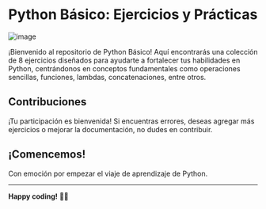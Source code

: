 # Python Básico: Ejercicios y Prácticas
![image](https://github.com/GsusSant/clase0/assets/161477129/4bc3b995-75a4-4b62-827b-454fa24e0fac)

¡Bienvenido al repositorio de Python Básico! Aquí encontrarás una colección de 8 ejercicios diseñados para ayudarte a fortalecer tus habilidades en Python, centrándonos en conceptos fundamentales como operaciones sencillas, funciones, lambdas, concatenaciones, entre otros.

## Contribuciones
¡Tu participación es bienvenida! Si encuentras errores, deseas agregar más ejercicios o mejorar la documentación, no dudes en contribuir. 

## ¡Comencemos!
Con emoción por empezar el viaje de aprendizaje de Python. 

---

**Happy coding!** 🐍✨


